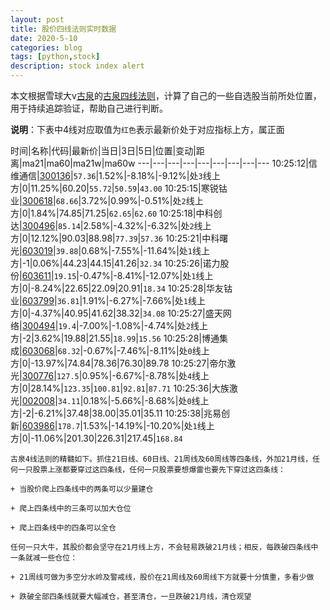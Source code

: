 ```yaml
---
layout: post
title: 股价四线法则实时数据
date: 2020-5-10
categories: blog
tags: [python,stock]
description: stock index alert
---
```



本文根据雪球大v[古泉](https://xueqiu.com/u/7148646888)的[古泉四线法则](https://xueqiu.com/7148646888/130498192)，计算了自己的一些自选股当前所处位置，用于持续追踪验证，帮助自己进行判断。

**说明**：下表中4线对应取值为`红色`表示最新价处于对应指标上方，属正面

时间|名称|代码|最新价|当日|3日|5日|位置|变动|距离|ma21|ma60|ma21w|ma60w
---|---|---|---|---|---|---|---|---
10:25:12|信维通信|[300136](https://xueqiu.com/S/SZ300136)|`57.36`|1.52%|-8.18%|-9.12%|处`3`线上方|0|11.25%|60.20|`55.72`|`50.59`|`43.00`
10:25:15|寒锐钴业|[300618](https://xueqiu.com/S/SZ300618)|`68.66`|3.72%|0.99%|-0.51%|处`2`线上方|0|1.84%|74.85|71.25|`62.65`|`62.60`
10:25:18|中科创达|[300496](https://xueqiu.com/S/SZ300496)|`85.14`|2.58%|-4.32%|-6.32%|处`2`线上方|0|12.12%|90.03|88.98|`77.39`|`57.36`
10:25:21|中科曙光|[603019](https://xueqiu.com/S/SH603019)|`39.88`|0.68%|-7.55%|-11.64%|处`1`线上方|-1|0.06%|44.23|44.15|41.26|`32.34`
10:25:26|诺力股份|[603611](https://xueqiu.com/S/SH603611)|`19.15`|-0.47%|-8.41%|-12.07%|处`1`线上方|0|-8.24%|22.65|22.09|20.91|`18.34`
10:25:28|华友钴业|[603799](https://xueqiu.com/S/SH603799)|`36.81`|1.91%|-6.27%|-7.66%|处`1`线上方|0|-4.37%|40.95|41.62|38.32|`34.08`
10:25:27|盛天网络|[300494](https://xueqiu.com/S/SZ300494)|`19.4`|-7.00%|-1.08%|-4.74%|处`2`线上方|-2|3.62%|19.88|21.55|`18.99`|`15.56`
10:25:28|博通集成|[603068](https://xueqiu.com/S/SH603068)|`68.32`|-0.67%|-7.46%|-8.11%|处`0`线上方|0|-13.97%|74.84|78.36|76.30|89.78
10:25:27|帝尔激光|[300776](https://xueqiu.com/S/SZ300776)|`127.5`|0.95%|-6.67%|-8.78%|处`4`线上方|0|28.14%|`123.35`|`100.81`|`92.81`|`87.71`
10:25:36|大族激光|[002008](https://xueqiu.com/S/SZ002008)|`34.11`|0.18%|-5.66%|-8.68%|处`0`线上方|-2|-6.21%|37.48|38.00|35.01|35.11
10:25:38|兆易创新|[603986](https://xueqiu.com/S/SH603986)|`178.7`|1.53%|-14.19%|-10.20%|处`1`线上方|0|-11.06%|201.30|226.31|217.45|`168.84`

```
古泉4线法则的精髓如下。抓住21日线、60日线、21周线及60周线等四条线，外加21月线，任何一只股票上涨都要穿过这四条线，任何一只股票要想爆雷也要先下穿过这四条线：

+ 当股价爬上四条线中的两条可以少量建仓

+ 爬上四条线中的三条可以加大仓位

+ 爬上四条线中的四条可以全仓

任何一只大牛，其股价都会坚守在21月线上方，不会轻易跌破21月线；相反，每跌破四条线中一条就减一些仓位：

+ 21周线可做为多空分水岭及警戒线，股价在21周线及60周线下方就要十分慎重，多看少做

+ 跌破全部四条线就要大幅减仓，甚至清仓，一旦跌破21月线，清仓观望
```